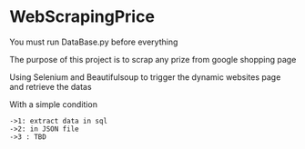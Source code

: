 # WebScrapingPrice


You must run DataBase.py before everything

The purpose of this project is  to scrap any prize from google shopping page

Using Selenium and Beautifulsoup to trigger the dynamic websites page and retrieve the datas

With a simple condition

    ->1: extract data in sql
    ->2: in JSON file
    ->3 : TBD
